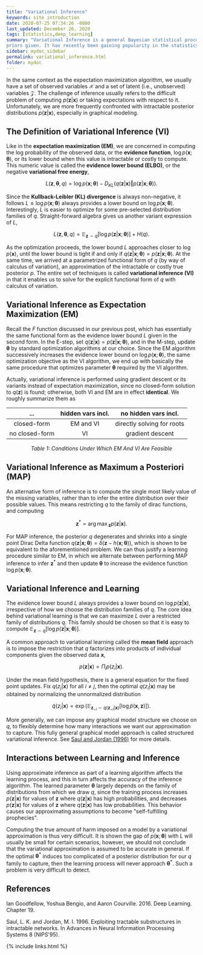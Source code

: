 ```yaml
---
title: "Variational Inference"
keywords: site introduction
date: 2020-07-25 07:34:26 -0800
last_updated: December 26, 2020
tags: [statistics,deep_learning]
summary: "Variational Inference is a general Bayesian statistical procedure to learn unknown distribution with certain
priors given. It has recently been gaining popularity in the statistics and deep learning communities."
sidebar: mydoc_sidebar
permalink: variational_inference.html
folder: mydoc
---
```


In the same context as the expectation maximization algorithm, we usually have a set of observed variables $\mathcal{X}$
and a set of latent (i.e., unobserved) variables $\mathcal{Z}$. The challenge of inference usually refers to the
difficult problem of computing $p(\mathbf{z}\vert\mathbf{x})$ or taking expectations with respect to it. Unfortunately, we
are more frequently confronted with intractable posterior distributions $p(\mathbf{z}\vert\mathbf{x})$, especially in
graphical modeling.

## The Definition of Variational Inference (VI)
Like in the **expectation maximization (EM)**, we are concerned in computing the log probability of the observed data,
or the **evidence function**, $\log p(\mathbf{x};\mathbf{\theta})$, or its lower bound when this value is intractable or
costly to compute. This numeric value is called the **evidence lower bound (ELBO)**, or the negative **variational free
energy**,

$$
  {L(\mathbf{z},\mathbf{\theta},q)=\log p(\mathbf{x};\mathbf{\theta})-D_{KL}(q(\mathbf{z}\vert\mathbf{x})\Vert p(\mathbf{z}\vert\mathbf{x};\mathbf{\theta})).}
$$

Since the **Kullback-Leibler (KL) divergence** is always non-negative, it follows
$L\leq\log p(\mathbf{x};\mathbf{\theta})$ always provides a lower bound on $\log p(\mathbf{x};\mathbf{\theta})$.
Interestingly, $L$ is easier to optimize for some pre-selected distribution families of $q$. Straight-forward algebra
gives us another variant expression of $L$,

$$
  {L(\mathbf{z},\mathbf{\theta},q)=\mathbb{E}_{\mathbf{z}\sim q}[\log p(\mathbf{z}\vert\mathbf{x};\mathbf{\theta})]+H(q).}
$$

As the optimization proceeds, the lower bound $L$ approaches closer to $\log p(\mathbf{x})$, until the lower bound is
tight if and only if $q(\mathbf{z}\vert\mathbf{x};\mathbf{\theta})=p(\mathbf{z}\vert\mathbf{x};\mathbf{\theta})$. At the
same time, we arrived at a parametrized functional form of $q$ (by way of calculus of variation), an approximation of
the intractable or costly true posterior $p$. The entire set of techniques is called **variational inference (VI)** in
that it enables us to solve for the explicit functional form of $q$ with calculus of variation.

## Variational Inference as Expectation Maximization (EM)
Recall the $F$ function discussed in our previous post, which has essentially the same functional form as the evidence
lower bound $L$ given in the second form. In the E-step, set
$q(\mathbf{z}\vert\mathbf{x})=p(\mathbf{z}\vert\mathbf{x};\mathbf{\theta})$, and in the M-step, update $\mathbf{\theta}$
by standard optimization algorithms at our choice. Since the EM algorithm successively increases the evidence lower
bound on $\log p(\mathbf{x};\mathbf{\theta})$, the same optimization objective as the VI algorithm, we end up with
basically the same procedure that optimizes parameter $\mathbf{\theta}$ required by the VI algorithm.

Actually, variational inference is performed using gradient descent or its variants instead of expectation maximization,
since no closed-form solution to $q(\mathbf{z})$ is found; otherwise, both VI and EM are in effect **identical**. We
roughly summarize them as

| ... | hidden vars incl. | no hidden vars incl. |
| :----: | :----: | :----: |
| closed-form | EM and VI | directly solving for roots |
| no closed-form | VI | gradient descent |

<center><I>Table 1: Conditions Under Which EM And VI Are Feasible</I></center>

## Variational Inference as Maximum a Posteriori (MAP)
An alternative form of inference is to compute the single most likely value of the missing variables, rather than to
infer the entire distribution over their possible values. This means restricting $q$ to the family of dirac functions,
and computing

$$
  {\mathbf{z}^*={\arg\max}_{\mathbf{z}}p(\mathbf{z}\vert\mathbf{x}).}
$$

For MAP inference, the posterior $q$ degenerates and shrinks into a single point Dirac Delta function
$q(\mathbf{z}\vert\mathbf{x};\mathbf{\theta})=\delta(\mathbf{z}-h(\mathbf{x};\mathbf{\theta}))$, which is shown to be
equivalent to the aforementioned problem. We can thus justify a learning procedure similar to EM, in which we alternate
between performing MAP inference to infer $\mathbf{z}^*$ and then update $\mathbf{\theta}$ to increase the evidence
function $\log p(\mathbf{x};\mathbf{\theta})$.

## Variational Inference and Learning
The evidence lower bound $L$ always provides a lower bound on $\log p(\mathbf{z}\vert\mathbf{x})$, irrespective of how
we choose the distribution families of $q$. The core idea behind variational learning is that we can maximize $L$ over a
restricted family of distributions $q$. This family should be chosen so that it is easy to compute
$\mathbb{E}_{\mathbf{z}\sim q}[\log p(\mathbf{z}\vert\mathbf{x};\mathbf{\theta})]$.

A common approach to variational learning called the **mean field** approach is to impose the restriction that $q$
factorizes into products of individual components given the observed data $\mathbf{x}$,

$$
  {p(\mathbf{z}\vert\mathbf{x})=\Pi_i p(z_i\vert\mathbf{x}).}
$$

Under the mean field hypothesis, there is a general equation for the fixed point updates. Fix $q(z_j\vert\mathbf{x})$
for all $i\ne j$, then the optimal $q(z_i\vert\mathbf{x})$ may be obtained by normalizing the unnormalized distribution

$$
  {\tilde{q}(z_i\vert\mathbf{x})=\exp(\mathbb{E}_{\mathbf{z}_{-i}\sim q(\mathbf{z}_{-i}\vert\mathbf{x})}[\log\tilde{p}(\mathbf{x},\mathbf{z})]).}
$$

More generally, we can impose any graphical model structure we choose on $q$, to flexibly determine how many
interactions we want our approximation to capture. This fully general graphical model approach is called structured
variational inference. See [Saul and Jordan (1996)](#references) for more details.

## Interactions between Learning and Inference
Using approximate inference as part of a learning algorithm affects the learning process, and this in turn affects the
accuracy of the inference algorithm. The learned parameter $\mathbf{\theta}$ largely depends on the family of
distributions from which we draw $q$, since the training process increases $p(\mathbf{z}\vert\mathbf{x})$ for values of
$\mathbf{z}$ where $q(\mathbf{z}\vert\mathbf{x})$ has high probabilities, and decreases $p(\mathbf{z}\vert\mathbf{x})$
for values of $\mathbf{z}$ where $q(\mathbf{z}\vert\mathbf{x})$ has low probabilities. This behavior causes our
approximating assumptions to become "self-fulfilling prophecies".

Computing the true amount of harm imposed on a model by a variational approximation is thus very difficult. It is shown
the gap of $p(\mathbf{x};\mathbf{\theta})$ with $L$ will usually be small for certain scenarios, however, we should not
conclude that the variational approximation is assumed to be accurate in general. If the optimal
$\mathbf{\theta}^{\ast}$ induces too complicated of a posterior distribution for our $q$ family to capture, then the
learning process will never approach $\mathbf{\theta}^{\ast}$. Such a problem is very difficult to detect.

## References
Ian Goodfellow, Yoshua Bengio, and Aaron Courville. 2016. Deep Learning. Chapter 19.

Saul, L. K. and Jordan, M. I. 1996. Exploiting tractable substructures in intractable networks. In Advances in Neural
Information Processing Systems 8 (NIPS'95).

{% include links.html %}
